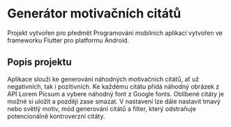 # Generátor motivačních citátů

Projekt vytvořen pro předmět Programování mobilních aplikací 
vytvořen ve frameworku Flutter pro platformu Android.

## Popis projektu
Aplikace slouží ke generování náhodných motivačních citátů, ať už negativních, tak i pozitivních. Ke každému citátu přidá náhodný obrázek z API Lorem Picsum a vybere náhodný font z Google fonts. Oblíbené citáty je možné si uložit a později zase smazat. V nastavení lze dále nastavit tmavý nebo světlý motiv, mód generování citátů a filter, který odstraňuje potencionálně kontroverzní citáty.

